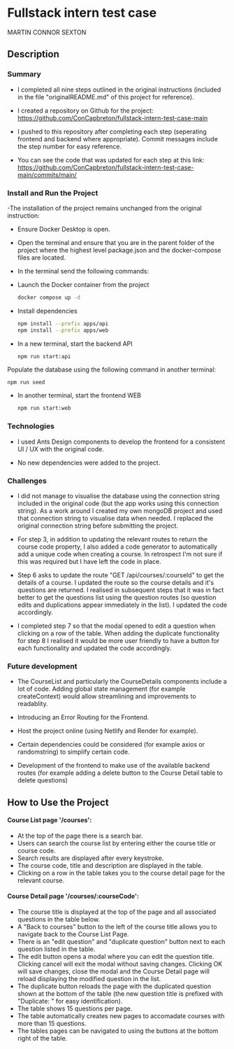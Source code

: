 # Fullstack intern test case

MARTIN CONNOR SEXTON

## Description

### Summary 
- I completed all nine steps outlined in the original instructions (included in the file "originalREADME.md" of this project for reference).

- I created a repository on Github for the project: https://github.com/ConCapbreton/fullstack-intern-test-case-main

- I pushed to this repository after completing each step (seperating frontend and backend where appropriate). Commit messages include the step number for easy reference.  

- You can see the code that was updated for each step at this link: https://github.com/ConCapbreton/fullstack-intern-test-case-main/commits/main/

### Install and Run the Project
-The installation of the project remains unchanged from the original instruction: 

- Ensure Docker Desktop is open.

- Open the terminal and ensure that you are in the parent folder of the project where the highest level package.json and the docker-compose files are located.

- In the terminal send the following commands:

- Launch the Docker container from the project
  ```bash
  docker compose up -d
  ```

- Install dependencies
  ```bash
  npm install --prefix apps/api
  npm install --prefix apps/web
  ```

- In a new terminal, start the backend API
  ```bash
  npm run start:api
  ```

Populate the database using the following command in another terminal:
  ```
  npm run seed
 ```

- In another terminal, start the frontend WEB
  ```bash
  npm run start:web
  ```

### Technologies
- I used Ants Design components to develop the frontend for a consistent UI / UX with the original code. 

- No new dependencies were added to the project. 

### Challenges
- I did not manage to visualise the database using the connection string included in the original code (but the app works using this connection string). As a work around I created my own mongoDB project and used that connection string to visualise data when needed. I replaced the original connection string before submitting the project. 

- For step 3, in addition to updating the relevant routes to return the course code property, I also added a code generator to automatically add a unique code when creating a course. In retrospect I'm not sure if this was required but I have left the code in place. 

- Step 6 asks to update the route "GET /api/courses/:courseId" to get the details of a course. I updated the route so the course details and it's questions are returned. I realised in subsequent steps that it was in fact better to get the questions list using the question routes (so question edits and duplications appear immediately in the list). I updated the code accordingly.   

- I completed step 7 so that the modal opened to edit a question when clicking on a row of the table. When adding the duplicate functionality for step 8 I realised it would be more user friendly to have a button for each functionality and updated the code accordingly.  

### Future development
- The CourseList and particularly the CourseDetails components include a lot of code. Adding global state management (for example createContext) would allow streamlining and improvements to readablity. 

- Introducing an Error Routing for the Frontend. 

- Host the project online (using Netlify and Render for example).

- Certain dependencies could be considered (for example axios or randomstring) to simplify certain code. 

- Development of the frontend to make use of the available backend routes (for example adding a delete button to the Course Detail table to delete questions)

## How to Use the Project

#### Course List page '/courses': 
- At the top of the page there is a search bar. 
- Users can search the course list by entering either the course title or course code.
- Search results are displayed after every keystroke. 
- The course code, title and description are displayed in the table.
- Clicking on a row in the table takes you to the course detail page for the relevant course. 

#### Course Detail page '/courses/:courseCode':
- The course title is displayed at the top of the page and all associated questions in the table below. 
- A "Back to courses" button to the left of the course title allows you to navigate back to the Course List Page. 
- There is an "edit question" and "duplicate question" button next to each question listed in the table. 
- The edit button opens a modal where you can edit the question title. Clicking cancel will exit the modal without saving changes. Clicking OK will save changes, close the modal and the Course Detail page will reload displaying the modified question in the list. 
- The duplicate button reloads the page with the duplicated question shown at the bottom of the table (the new question title is prefixed with "Duplicate: " for easy identification).
- The table shows 15 questions per page. 
- The table automatically creates new pages to accomadate courses with more than 15 questions.
- The tables pages can be navigated to using the buttons at the bottom right of the table. 